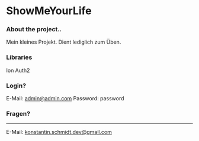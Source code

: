 ShowMeYourLife
==============
### About the project..

Mein kleines Projekt. Dient lediglich zum Üben.

### Libraries

Ion Auth2

### Login?
E-Mail: admin@admin.com
Password: password

### Fragen?
-------
E-Mail: konstantin.schmidt.dev@gmail.com
